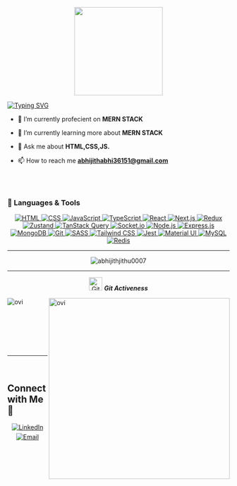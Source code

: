  <p align="center">
  <img src="https://github.com/thompsonemerson/thompsonemerson/raw/master/cover-thompson.png" height="200"/>
</p>
   
[![Typing SVG](https://readme-typing-svg.herokuapp.com?font=Architects+Daughter&color=7AF79A&size=30&lines=Hey!+It's+Abhijith!;I'm+a+MERN+Stack+Developer...;An+Aspiring+fullstack+developer+from+india)](https://git.io/typing-svg)

- 🔭 I’m currently profecient on **MERN STACK**

- 🌱 I’m currently learning more about **MERN STACK**

- 💬 Ask me about **HTML,CSS,JS.**

- 📫 How to reach me **abhijithabhi36151@gmail.com**


<br>
<br>

### 🔧 Languages & Tools


<div align="center">
  <a href="https://developer.mozilla.org/en-US/docs/Web/HTML">
    <img alt="HTML" src="https://img.shields.io/badge/HTML5-E34F26?style=for-the-badge&logo=html5&logoColor=white"/>
  </a>
  <a href="https://developer.mozilla.org/en-US/docs/Web/CSS">
    <img alt="CSS" src="https://img.shields.io/badge/CSS3-1572B6?style=for-the-badge&logo=css3&logoColor=white"/>
  </a>
  <a href="https://developer.mozilla.org/en-US/docs/Web/JavaScript">
    <img alt="JavaScript" src="https://img.shields.io/badge/JavaScript-F7DF1E?style=for-the-badge&logo=javascript&logoColor=black"/>
  </a>
  <a href="https://www.typescriptlang.org/">
    <img alt="TypeScript" src="https://img.shields.io/badge/TypeScript-3178C6?style=for-the-badge&logo=typescript&logoColor=white"/>
  </a>
  <a href="https://react.dev/">
    <img alt="React" src="https://img.shields.io/badge/React-61DAFB?style=for-the-badge&logo=react&logoColor=black"/>
  </a>
  <a href="https://nextjs.org/">
    <img alt="Next.js" src="https://img.shields.io/badge/Next.js-000000?style=for-the-badge&logo=next.js&logoColor=white"/>
  </a>
  <a href="https://redux.js.org/">
    <img alt="Redux" src="https://img.shields.io/badge/Redux-764ABC?style=for-the-badge&logo=redux&logoColor=white"/>
  </a>
  <a href="https://zustand-demo.pmnd.rs/">
    <img alt="Zustand" src="https://img.shields.io/badge/Zustand-FF5733?style=for-the-badge&logo=zustand&logoColor=white"/>
  </a>
  <a href="https://tanstack.com/query/latest">
    <img alt="TanStack Query" src="https://img.shields.io/badge/TanStack_Query-FF4154?style=for-the-badge&logo=react-query&logoColor=white"/>
  </a>
  <a href="https://socket.io/">
    <img alt="Socket.io" src="https://img.shields.io/badge/Socket.io-010101?style=for-the-badge&logo=socket.io&logoColor=white"/>
  </a>
  <a href="https://nodejs.org/">
    <img alt="Node.js" src="https://img.shields.io/badge/Node.js-339933?style=for-the-badge&logo=node.js&logoColor=white"/>
  </a>
  <a href="https://expressjs.com/">
    <img alt="Express.js" src="https://img.shields.io/badge/Express.js-000000?style=for-the-badge&logo=express&logoColor=white"/>
  </a>
  <a href="https://www.mongodb.com/">
    <img alt="MongoDB" src="https://img.shields.io/badge/MongoDB-47A248?style=for-the-badge&logo=mongodb&logoColor=white"/>
  </a>
  <a href="https://git-scm.com/">
    <img alt="Git" src="https://img.shields.io/badge/Git-F05032?style=for-the-badge&logo=git&logoColor=white"/>
  </a>
  <a href="https://sass-lang.com/">
    <img alt="SASS" src="https://img.shields.io/badge/SASS-CC6699?style=for-the-badge&logo=sass&logoColor=white"/>
  </a>
  <a href="https://tailwindcss.com/">
    <img alt="Tailwind CSS" src="https://img.shields.io/badge/Tailwind_CSS-38B2AC?style=for-the-badge&logo=tailwind-css&logoColor=white"/>
  </a>
  <a href="https://jestjs.io/">
    <img alt="Jest" src="https://img.shields.io/badge/Jest-C21325?style=for-the-badge&logo=jest&logoColor=white"/>
  </a>
  <a href="https://mui.com/">
    <img alt="Material UI" src="https://img.shields.io/badge/Material--UI-007FFF?style=for-the-badge&logo=mui&logoColor=white"/>
  </a>
  <a href="https://www.mysql.com/">
    <img alt="MySQL" src="https://img.shields.io/badge/MySQL-4479A1?style=for-the-badge&logo=mysql&logoColor=white"/>
  </a>
  <a href="https://redis.io/">
    <img alt="Redis" src="https://img.shields.io/badge/Redis-DC382D?style=for-the-badge&logo=redis&logoColor=white"/>
  </a>
</div>


<hr/>

<p align="center"><img src="https://github-readme-stats.vercel.app/api?username=abhijithjithu0007&theme=gruvbox" alt="abhijithjithu0007"  /></p>

<hr>
<p align="center">
 <img src="https://media.giphy.com/media/W5eoZHPpUx9sapR0eu/giphy.gif" width="30px" alt="Git"/>&nbsp;<i><b>Git Activeness</b></i></p>
 
<p><img align="left" src="https://github-readme-stats.vercel.app/api/top-langs?username=abhijithjithu0007&show_icons=true&locale=en&layout=compact&theme=gruvbox" alt="ovi" /></p>
<p>&nbsp;<img align="right" src="https://github-readme-stats.vercel.app/api?username=abhijithjithu0007&show_icons=true&locale=en&theme=gruvbox" alt="ovi" width="410" /></p>
<br><br><br><br><br>

<hr>

<br>

## Connect with Me 🤝
<div align="center">
  <a href="https://linkedin.com/in/abhijith--v" target="_blank">
    <img src="https://img.shields.io/badge/linkedin-%231E77B5.svg?&style=for-the-badge&logo=linkedin&logoColor=white" alt="LinkedIn" style="margin-bottom: 5px;" />
  </a>
  <a href="mailto:abhijithabhi36151@gmail.com" target="_blank">
    <img src="https://img.shields.io/badge/email-%23EA4335.svg?&style=for-the-badge&logo=gmail&logoColor=white" alt="Email" style="margin-bottom: 5px;" />
  </a>
</div>







